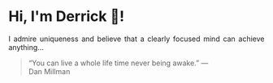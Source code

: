 # Hi, I'm Derrick 👋!
<p align="justify">I admire uniqueness and believe that a clearly focused mind can achieve anything...</p> 
<!-- #quote-start -->
<blockquote>&ldquo;You can live a whole life time never being awake.&rdquo; &mdash; <footer>Dan Millman</footer></blockquote>
<!-- #quote-end -->
